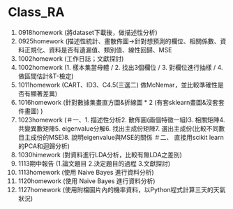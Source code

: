 # Class_RA

01. 0918homework (將dataset下載後，做描述性分析)
02. 0925homework (描述性統計、畫散佈圖→針對想預測的欄位、相關係數、資料正規化、資料是否有遺漏值、類別值、線性回歸、MSE
03. 1002homework (工作日誌；文獻探討)
04. 1002homework (1. 樣本集當母體 / 2. 找出3個欄位 / 3. 對欄位進行抽樣 / 4. 做區間估計&T-檢定)
05. 1011homework (CART、ID3、C4.5(三選二) 做McNemar，並比較準確性是否有顯著差異)
06. 1016homework (針對數據集畫直方圖&折線圖 * 2 (有套sklearn畫圖&沒套套件畫圖) )
07. 1023homework (＃一、1. 描述性分析2. 散佈圖(兩個特徵一組)3. 相關矩陣4. 共變異數矩陣5. eigenvalue分解6. 找出主成份矩陣7. 選出主成份(比較不同數目主成份的MSE)8. 說明eigenvalue與MSE的關係   ＃二、 直接用scikit learn的PCA和迴歸分析)
08. 1030himework (對資料進行LDA分析，比較有無LDA之差別)
09. 1113期中報告 (1.論文題目 2.決定題目的過程 3.文獻探討)
10. 1113homework (使用 Naive Bayes 進行資料分析)
11. 1120homework (使用 Naive Bayes 進行資料分析)
12. 1127homework (使用附檔圖片內的機率資料，以Python程式計算三天的天氣狀況)
